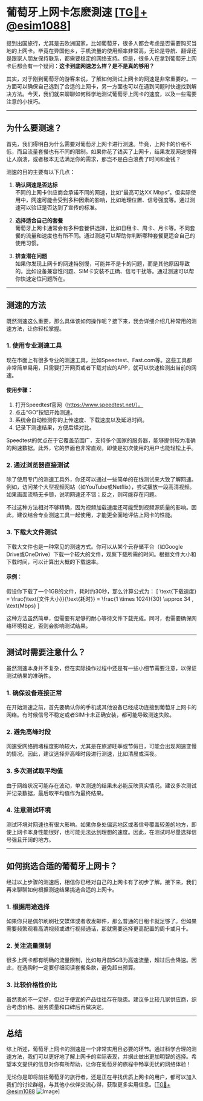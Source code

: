 # 葡萄牙上网卡怎麽測速 [[TG💪+ @esim1088](https://t.me/s/esim1088)]

提到出国旅行，尤其是去欧洲国家，比如葡萄牙，很多人都会考虑是否需要购买当地的上网卡。毕竟在异国他乡，手机流量的使用频率非常高，无论是导航、翻译还是跟家人朋友保持联系，都需要稳定的网络支持。但是，很多人在拿到葡萄牙上网卡后都会有一个疑问：**这卡到底网速怎么样？是不是真的够用？**

其实，对于刚到葡萄牙的游客来说，了解如何测试上网卡的网速是非常重要的。一方面可以确保自己选到了合适的上网卡，另一方面也可以在遇到问题时快速找到解决方法。今天，我们就来聊聊如何科学地测试葡萄牙上网卡的速度，以及一些需要注意的小技巧。

---

## 为什么要测速？

首先，我们得明白为什么需要对葡萄牙上网卡进行测速。毕竟，上网卡的价格不低，而且流量套餐也有不同的限制。如果你花了钱买了上网卡，结果发现网速慢得让人崩溃，或者根本无法满足你的需求，那岂不是白白浪费了时间和金钱？

测速的目的主要有以下几点：

1. **确认网速是否达标**  
   不同的上网卡供应商会承诺不同的网速，比如“最高可达XX Mbps”。但实际使用中，网速可能会受到多种因素的影响，比如地理位置、信号强度等。通过测速可以验证是否达到了宣传的标准。

2. **选择适合自己的套餐**  
   葡萄牙上网卡通常会有多种套餐供选择，比如日租卡、周卡、月卡等。不同套餐的流量和速度也有所不同。通过测速可以帮助你判断哪种套餐更适合自己的使用习惯。

3. **排查潜在问题**  
   如果你发现上网卡的网速特别慢，可能并不是卡的问题，而是其他原因导致的。比如设备兼容性问题、SIM卡安装不正确、信号干扰等。通过测速可以帮你快速定位问题所在。

---

## 测速的方法

既然测速这么重要，那么具体该如何操作呢？接下来，我会详细介绍几种常用的测速方法，让你轻松掌握。

### 1. 使用专业测速工具

现在市面上有很多专业的测速工具，比如Speedtest、Fast.com等。这些工具都非常简单易用，只需要打开网页或者下载对应的APP，就可以快速检测出当前的网速。

#### 使用步骤：
1. 打开Speedtest官网（https://www.speedtest.net/）。
2. 点击“GO”按钮开始测速。
3. 系统会自动检测你的上传速度、下载速度以及延迟时间。
4. 记录下测速结果，方便后续对比。

Speedtest的优点在于它覆盖范围广，支持多个国家的服务器，能够提供较为准确的网速数据。此外，它的界面也非常直观，即使是初次使用的用户也能轻松上手。

### 2. 通过浏览器直接测试

除了使用专门的测速工具外，你还可以通过一些简单的在线测试来大致了解网速。例如，访问某个大型视频网站（如YouTube或Netflix），尝试播放一段高清视频。如果画面流畅无卡顿，说明网速还不错；反之，则可能存在问题。

不过这种方法相对不够精确，因为视频加载速度还可能受到视频源质量的影响。因此，建议结合专业测速工具一起使用，才能更全面地评估上网卡的性能。

### 3. 下载大文件测试

下载大文件也是一种常见的测速方式。你可以从某个云存储平台（如Google Drive或OneDrive）下载一个较大的文件，观察下载所需的时间。根据文件大小和下载时间，可以计算出大概的下载速率。

#### 示例：
假设你下载了一个1GB的文件，耗时约30秒，那么计算公式为：
\[ \text{下载速度} = \frac{\text{文件大小}}{\text{耗时}} = \frac{1 \times 1024}{30} \approx 34 \, \text{Mbps} \]

这种方法虽然简单，但需要有足够的耐心等待文件下载完成。同时，也需要确保网络环境稳定，否则会影响测试结果。

---

## 测试时需要注意什么？

虽然测速本身并不复杂，但在实际操作过程中还是有一些小细节需要注意，以保证测试结果的准确性。

### 1. 确保设备连接正常
在开始测速之前，首先要确认你的手机或其他设备已经成功连接到葡萄牙上网卡的网络。有时候信号不稳定或者SIM卡未正确安装，都可能导致测速失败。

### 2. 避免高峰时段
网速受网络拥堵程度影响较大，尤其是在旅游旺季或节假日，可能会出现网速变慢的情况。因此，建议选择非高峰时段进行测速，比如清晨或深夜。

### 3. 多次测试取平均值
由于网络状况可能存在波动，单次测速的结果未必能反映真实情况。建议多次测试并记录数据，最后取平均值作为最终结果。

### 4. 注意测试环境
测试环境对网速也有很大影响。如果你身处偏远地区或者信号覆盖较差的地方，即使上网卡本身性能很好，也可能无法达到理想的速度。因此，在测试时尽量选择信号强且开阔的地方。

---

## 如何挑选合适的葡萄牙上网卡？

经过以上步骤的测速后，相信你已经对自己的上网卡有了初步了解。接下来，我们再来聊聊如何根据测速结果挑选合适的上网卡。

### 1. 根据用途选择
如果你只是偶尔刷刷社交媒体或者收发邮件，那么普通的日租卡就足够了。但如果需要频繁观看高清视频或进行视频通话，那就需要选择更高配置的周卡或月卡。

### 2. 关注流量限制
很多上网卡都有明确的流量限制，比如每月前5GB为高速流量，超过后会降速。因此，在选购时一定要仔细阅读套餐条款，避免超出预算。

### 3. 比较价格性价比
虽然贵的不一定好，但过于便宜的产品往往存在隐患。建议多比较几家供应商，综合考虑价格、服务质量和口碑后再做决定。

---

## 总结

综上所述，葡萄牙上网卡的测速是一个非常实用且必要的环节。通过科学合理的测速方法，我们可以更好地了解上网卡的实际表现，并据此做出更加明智的选择。希望本文提供的信息对你有所帮助，让你在葡萄牙的旅程中畅享无忧的网络体验！

无论你是即将前往葡萄牙的旅行者，还是正在寻找优质上网卡的用户，都可以加入我们的讨论群组，与其他小伙伴交流心得，获取更多实用信息。[[TG💪+ @esim1088](https://t.me/s/esim1088) ![Image](https://i.postimg.cc/4NQfJmqS/Snipaste-2025-05-13-00-14-12.png)]